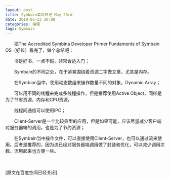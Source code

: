 ```yaml
---
layout: post
title: Symbain菜鸟日记 May 23rd
date: 2010-05-23 20:00
categories: 编程
tags: Symbain
---
```



　　把The Accredited Symbina Developer Primer Fundaments of Symbain OS（好长）看完了，做个总结吧：

　　书是好书，一点不假，非常合适入门；

<!-- more -->



　　Symbain的不同之处，在于紧紧围绕着资源二字做文章，尤其是内存。

　　在Symbian当中，使用动态数组来操作数量不同的对象，Dynamic Array；

　　可以用不同的线程来完成多线程操作，但是推荐使用Active Object，同样是为了节省资源，内存和CPU资源。

　　线程间通信可以使用IPC；

　　Client-Server是一个比较典型的应用，但是如果可能，应该尽量减少客户端对服务器端的调用，也是为了节约资源；

　　在Symbain当中操作文件，可以直接使用Client-Server，也可以通过流来使用。后者是推荐的，因为流已经对服务器端调用做了封装和优化，可以减少调用次数。流用起来也方便一些。

　　

[原文在百度空间已经关闭]

